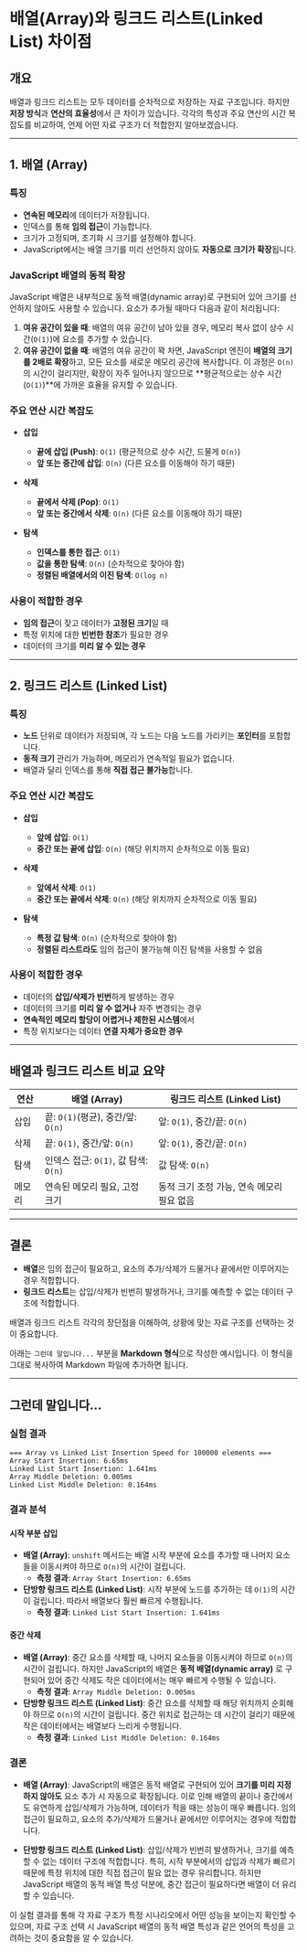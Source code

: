 # 배열(Array)와 링크드 리스트(Linked List) 차이점

## 개요
배열과 링크드 리스트는 모두 데이터를 순차적으로 저장하는 자료 구조입니다. 하지만 **저장 방식**과 **연산의 효율성**에서 큰 차이가 있습니다. 각각의 특성과 주요 연산의 시간 복잡도를 비교하여, 언제 어떤 자료 구조가 더 적합한지 알아보겠습니다.

---

## 1. 배열 (Array)

### 특징
- **연속된 메모리**에 데이터가 저장됩니다.
- 인덱스를 통해 **임의 접근**이 가능합니다.
- 크기가 고정되며, 초기화 시 크기를 설정해야 합니다.
- JavaScript에서는 배열 크기를 미리 선언하지 않아도 **자동으로 크기가 확장**됩니다.

### JavaScript 배열의 동적 확장
JavaScript 배열은 내부적으로 동적 배열(dynamic array)로 구현되어 있어 크기를 선언하지 않아도 사용할 수 있습니다. 요소가 추가될 때마다 다음과 같이 처리됩니다:
1. **여유 공간이 있을 때**: 배열의 여유 공간이 남아 있을 경우, 메모리 복사 없이 상수 시간(`O(1)`)에 요소를 추가할 수 있습니다.
2. **여유 공간이 없을 때**: 배열의 여유 공간이 꽉 차면, JavaScript 엔진이 **배열의 크기를 2배로 확장**하고, 모든 요소를 새로운 메모리 공간에 복사합니다. 이 과정은 `O(n)`의 시간이 걸리지만, 확장이 자주 일어나지 않으므로 **평균적으로는 상수 시간(`O(1)`)**에 가까운 효율을 유지할 수 있습니다.

### 주요 연산 시간 복잡도
- **삽입**
    - **끝에 삽입 (Push)**: `O(1)` (평균적으로 상수 시간, 드물게 `O(n)`)
    - **앞 또는 중간에 삽입**: `O(n)` (다른 요소를 이동해야 하기 때문)

- **삭제**
    - **끝에서 삭제 (Pop)**: `O(1)`
    - **앞 또는 중간에서 삭제**: `O(n)` (다른 요소를 이동해야 하기 때문)

- **탐색**
    - **인덱스를 통한 접근**: `O(1)`
    - **값을 통한 탐색**: `O(n)` (순차적으로 찾아야 함)
    - **정렬된 배열에서의 이진 탐색**: `O(log n)`

### 사용이 적합한 경우
- **임의 접근**이 잦고 데이터가 **고정된 크기**일 때
- 특정 위치에 대한 **빈번한 참조**가 필요한 경우
- 데이터의 크기를 **미리 알 수 있는 경우**

---

## 2. 링크드 리스트 (Linked List)

### 특징
- **노드** 단위로 데이터가 저장되며, 각 노드는 다음 노드를 가리키는 **포인터**를 포함합니다.
- **동적 크기** 관리가 가능하며, 메모리가 연속적일 필요가 없습니다.
- 배열과 달리 인덱스를 통해 **직접 접근 불가능**합니다.

### 주요 연산 시간 복잡도
- **삽입**
    - **앞에 삽입**: `O(1)`
    - **중간 또는 끝에 삽입**: `O(n)` (해당 위치까지 순차적으로 이동 필요)

- **삭제**
    - **앞에서 삭제**: `O(1)`
    - **중간 또는 끝에서 삭제**: `O(n)` (해당 위치까지 순차적으로 이동 필요)

- **탐색**
    - **특정 값 탐색**: `O(n)` (순차적으로 찾아야 함)
    - **정렬된 리스트라도** 임의 접근이 불가능해 이진 탐색을 사용할 수 없음

### 사용이 적합한 경우
- 데이터의 **삽입/삭제가 빈번**하게 발생하는 경우
- 데이터의 크기를 **미리 알 수 없거나** 자주 변경되는 경우
- **연속적인 메모리 할당이 어렵거나 제한된 시스템**에서
- 특정 위치보다는 데이터 **연결 자체가 중요한 경우**

---

## 배열과 링크드 리스트 비교 요약

| 연산       | 배열 (Array)             | 링크드 리스트 (Linked List)         |
|------------|---------------------------|-------------------------------------|
| 삽입       | 끝: `O(1)`(평균), 중간/앞: `O(n)` | 앞: `O(1)`, 중간/끝: `O(n)`       |
| 삭제       | 끝: `O(1)`, 중간/앞: `O(n)` | 앞: `O(1)`, 중간/끝: `O(n)`       |
| 탐색       | 인덱스 접근: `O(1)`, 값 탐색: `O(n)` | 값 탐색: `O(n)`                 |
| 메모리     | 연속된 메모리 필요, 고정 크기  | 동적 크기 조정 가능, 연속 메모리 필요 없음 |

---

## 결론
- **배열**은 임의 접근이 필요하고, 요소의 추가/삭제가 드물거나 끝에서만 이루어지는 경우 적합합니다.
- **링크드 리스트**는 삽입/삭제가 빈번히 발생하거나, 크기를 예측할 수 없는 데이터 구조에 적합합니다.

배열과 링크드 리스트 각각의 장단점을 이해하여, 상황에 맞는 자료 구조를 선택하는 것이 중요합니다.


아래는 `그런데 말입니다...` 부분을 **Markdown 형식**으로 작성한 예시입니다. 이 형식을 그대로 복사하여 Markdown 파일에 추가하면 됩니다.

---

## 그런데 말입니다...

### 실험 결과

```
=== Array vs Linked List Insertion Speed for 100000 elements ===
Array Start Insertion: 6.65ms
Linked List Start Insertion: 1.641ms
Array Middle Deletion: 0.005ms
Linked List Middle Deletion: 0.164ms
```

### 결과 분석

#### 시작 부분 삽입
- **배열 (Array)**: `unshift` 메서드는 배열 시작 부분에 요소를 추가할 때 나머지 요소들을 이동시켜야 하므로 `O(n)`의 시간이 걸립니다.
  - **측정 결과**: `Array Start Insertion: 6.65ms`
- **단방향 링크드 리스트 (Linked List)**: 시작 부분에 노드를 추가하는 데 `O(1)`의 시간이 걸립니다. 따라서 배열보다 훨씬 빠르게 수행됩니다.
  - **측정 결과**: `Linked List Start Insertion: 1.641ms`

#### 중간 삭제
- **배열 (Array)**: 중간 요소를 삭제할 때, 나머지 요소들을 이동시켜야 하므로 `O(n)`의 시간이 걸립니다. 하지만 JavaScript의 배열은 **동적 배열(dynamic array)** 로 구현되어 있어 중간 삭제도 작은 데이터에서는 매우 빠르게 수행될 수 있습니다.
  - **측정 결과**: `Array Middle Deletion: 0.005ms`
- **단방향 링크드 리스트 (Linked List)**: 중간 요소를 삭제할 때 해당 위치까지 순회해야 하므로 `O(n)`의 시간이 걸립니다. 중간 위치로 접근하는 데 시간이 걸리기 때문에 작은 데이터에서는 배열보다 느리게 수행됩니다.
  - **측정 결과**: `Linked List Middle Deletion: 0.164ms`

### 결론

- **배열 (Array)**: JavaScript의 배열은 동적 배열로 구현되어 있어 **크기를 미리 지정하지 않아도** 요소 추가 시 자동으로 확장됩니다. 이로 인해 배열의 끝이나 중간에서도 유연하게 삽입/삭제가 가능하며, 데이터가 적을 때는 성능이 매우 빠릅니다. 임의 접근이 필요하고, 요소의 추가/삭제가 드물거나 끝에서만 이루어지는 경우에 적합합니다.

- **단방향 링크드 리스트 (Linked List)**: 삽입/삭제가 빈번히 발생하거나, 크기를 예측할 수 없는 데이터 구조에 적합합니다. 특히, 시작 부분에서의 삽입과 삭제가 빠르기 때문에 특정 위치에 대한 직접 접근이 필요 없는 경우 유리합니다. 하지만 JavaScript 배열의 동적 배열 특성 덕분에, 중간 접근이 필요하다면 배열이 더 유리할 수 있습니다.

이 실험 결과를 통해 각 자료 구조가 특정 시나리오에서 어떤 성능을 보이는지 확인할 수 있으며, 자료 구조 선택 시 JavaScript 배열의 동적 배열 특성과 같은 언어의 특성을 고려하는 것이 중요함을 알 수 있습니다.

